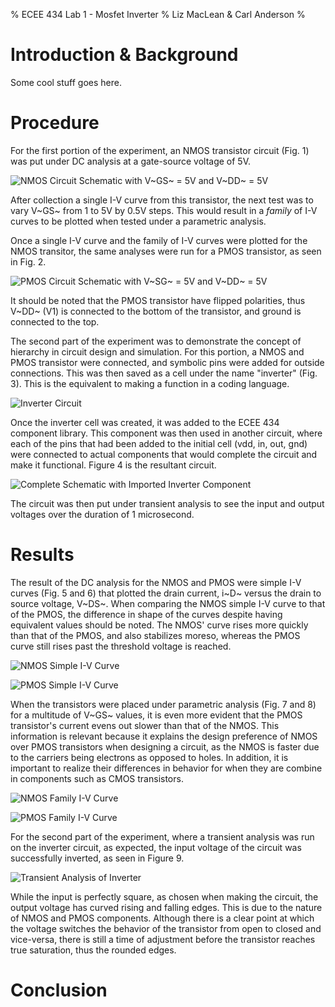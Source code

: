 % ECEE 434 Lab 1 - Mosfet Inverter
% Liz MacLean & Carl Anderson
%

# Introduction & Background

Some cool stuff goes here.

# Procedure

For the first portion of the experiment, an NMOS transistor circuit (Fig. 1)
was put under DC analysis at a gate-source voltage of 5V.

![NMOS Circuit Schematic with V~GS~ = 5V and V~DD~ = 5V](NMOS-Circuit.png)

After collection a single I-V curve from this transistor, the next test was to vary
V~GS~ from 1 to 5V by 0.5V steps.  This would result in a *family* of I-V
curves to be plotted when tested under a parametric analysis.

Once a single I-V curve and the family of I-V curves were plotted for the NMOS transitor,
the same analyses were run for a PMOS transistor, as seen in Fig. 2.

![PMOS Circuit Schematic with V~SG~ = 5V and V~DD~ = 5V](PMOS-Circuit.png)

It should be noted that the PMOS transistor have flipped polarities, thus V~DD~ (V1)
is connected to the bottom of the transistor, and ground is connected to the top.

The second part of the experiment was to demonstrate the concept of hierarchy in circuit design
and simulation.  For this portion, a NMOS and PMOS transistor were connected, and symbolic pins
were added for outside connections. This was then saved as a cell under the name "inverter"
(Fig. 3).  This is the equivalent to making a function in a coding language.

![Inverter Circuit](Inverter.png)

Once the inverter cell was created, it was added to the ECEE 434 component library.  This component
was then used in another circuit, where each of the pins that had been added to the initial cell
(vdd, in, out, gnd) were connected to actual components that would complete the circuit and make it functional.
Figure 4 is the resultant circuit.

![Complete Schematic with Imported Inverter Component](Using-Inverter.png)

The circuit was then put under transient analysis to see the input and output voltages over
the duration of 1 microsecond.

# Results

The result of the DC analysis for the NMOS and PMOS were simple I-V curves (Fig. 5 and 6) that
plotted the drain current, i~D~ versus the drain to source voltage, V~DS~.
When comparing the NMOS simple I-V curve to that of the PMOS, the difference in shape of the
curves despite having equivalent values should be noted.  The NMOS' curve rises more quickly
than that of the PMOS, and also stabilizes moreso, whereas the PMOS curve still rises past
the threshold voltage is reached.

![NMOS Simple I-V Curve](nmos_simple_i-v_curve.png)

![PMOS Simple I-V Curve](pmos_simple_i-v_curve.png)

When the transistors were placed under parametric analysis (Fig. 7 and 8) for a multitude of V~GS~ values,
it is even more evident that the PMOS transistor's current evens out slower than that of the NMOS.
This information is relevant because it explains the design preference of NMOS over PMOS transistors
when designing a circuit, as the NMOS is faster due to the carriers being electrons as opposed to holes.
In addition, it is important to realize their differences in behavior for when they are combine in
components such as CMOS transistors.

![NMOS Family I-V Curve](nmos_family_i-v_curve.png)

![PMOS Family I-V Curve](pmos_family_i-v_curve.png)

For the second part of the experiment, where a transient analysis was run on the inverter circuit,
as expected, the input voltage of the circuit was successfully inverted, as seen in Figure 9.

![Transient Analysis of Inverter](Inverter-Data.png)

While the input is perfectly square, as chosen when making the circuit, the output voltage has curved
rising and falling edges.  This is due to the nature of NMOS and PMOS components.  Although there is a
clear point at which the voltage switches the behavior of the transistor from open to closed and
vice-versa, there is still a time of adjustment before the transistor reaches true saturation, thus
the rounded edges.

# Conclusion

